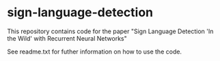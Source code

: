 # sign-language-detection

This repository contains code for the paper "Sign Language Detection 'In the Wild' with Recurrent Neural Networks"

See readme.txt for futher information on how to use the code.



  

